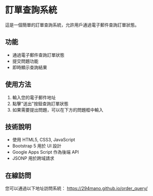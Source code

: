 # 訂單查詢系統

這是一個簡單的訂單查詢系統，允許用戶通過電子郵件查詢訂單狀態。

## 功能

- 通過電子郵件查詢訂單狀態
- 提交問題功能
- 即時顯示查詢結果

## 使用方法

1. 輸入您的電子郵件地址
2. 點擊"送出"按鈕查詢訂單狀態
3. 如果需要提出問題，可以在下方的問題框中輸入

## 技術說明

- 使用 HTML5, CSS3, JavaScript
- Bootstrap 5 用於 UI 設計
- Google Apps Script 作為後端 API
- JSONP 用於跨域請求

## 在線訪問

您可以通過以下地址訪問系統：
https://294mano.github.io/order_query/ 
